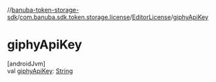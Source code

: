 //[banuba-token-storage-sdk](../../../index.md)/[com.banuba.sdk.token.storage.license](../index.md)/[EditorLicense](index.md)/[giphyApiKey](giphy-api-key.md)

# giphyApiKey

[androidJvm]\
val [giphyApiKey](giphy-api-key.md): [String](https://kotlinlang.org/api/latest/jvm/stdlib/kotlin/-string/index.html)

